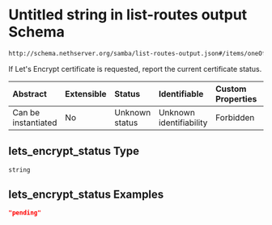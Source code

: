 # Untitled string in list-routes output Schema

```txt
http://schema.nethserver.org/samba/list-routes-output.json#/items/oneOf/0/properties/lets_encrypt_status
```

If Let's Encrypt certificate is requested, report the current certificate status.

| Abstract            | Extensible | Status         | Identifiable            | Custom Properties | Additional Properties | Access Restrictions | Defined In                                                                        |
| :------------------ | :--------- | :------------- | :---------------------- | :---------------- | :-------------------- | :------------------ | :-------------------------------------------------------------------------------- |
| Can be instantiated | No         | Unknown status | Unknown identifiability | Forbidden         | Allowed               | none                | [list-routes-output.json\*](samba/list-routes-output.json "open original schema") |

## lets\_encrypt\_status Type

`string`

## lets\_encrypt\_status Examples

```json
"pending"
```
